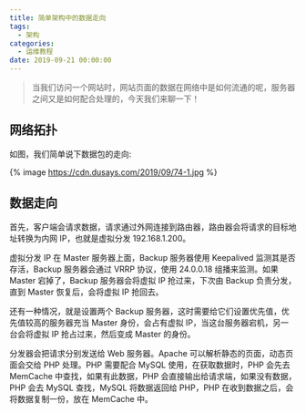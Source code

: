 ```yaml
---
title: 简单架构中的数据走向
tags:
  - 架构
categories:
  - 运维教程
date: 2019-09-21 00:00:00
---
```


> 当我们访问一个网站时，网站页面的数据在网络中是如何流通的呢，服务器之间又是如何配合处理的，今天我们来聊一下！

<!-- more -->

## 网络拓扑

如图，我们简单说下数据包的走向:

{% image https://cdn.dusays.com/2019/09/74-1.jpg %}

## 数据走向

首先，客户端会请求数据，请求通过外网连接到路由器，路由器会将请求的目标地址转换为内网 IP，也就是虚拟分发 192.168.1.200。

虚拟分发 IP 在 Master 服务器上面，Backup 服务器使用 Keepalived 监测其是否存活，Backup 服务器会通过 VRRP 协议，使用 24.0.0.18 组播来监测。如果 Master 宕掉了，Backup 服务器会将虚拟 IP 抢过来，下次由 Backup 负责分发，直到 Master 恢复后，会将虚拟 IP 抢回去。

还有一种情况，就是设置两个 Backup 服务器，这时需要给它们设置优先值，优先值较高的服务器充当 Master 身份，会占有虚拟 IP，当这台服务器宕机，另一台会将虚拟 IP 抢占过来，然后变成 Master 的身份。

分发器会把请求分别发送给 Web 服务器。Apache 可以解析静态的页面，动态页面会交给 PHP 处理。PHP 需要配合 MySQL 使用，在获取数据时，PHP 会先去 MemCache 中查找，如果有此数据，PHP 会直接输出给请求端，如果没有数据，PHP 会去 MySQL 查找，MySQL 将数据返回给 PHP，PHP 在收到数据之后，会将数据复制一份，放在 MemCache 中。